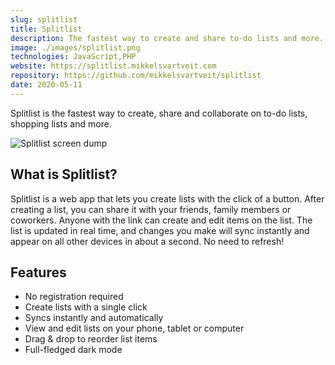 ```yaml
---
slug: splitlist
title: Splitlist
description: The fastest way to create and share to-do lists and more.
image: ./images/splitlist.png
technologies: JavaScript,PHP
website: https://splitlist.mikkelsvartveit.com
repository: https://github.com/mikkelsvartveit/splitlist
date: 2020-05-11
---
```


Splitlist is the fastest way to create, share and collaborate on to-do lists, shopping lists and more.

![Splitlist screen dump](https://user-images.githubusercontent.com/30391413/96385267-14195000-1193-11eb-9bac-760c84b76517.png)

## What is Splitlist?

Splitlist is a web app that lets you create lists with the click of a button. After creating a list, you can share it with your friends, family members or coworkers. Anyone with the link can create and edit items on the list. The list is updated in real time, and changes you make will sync instantly and appear on all other devices in about a second. No need to refresh!

## Features

- No registration required
- Create lists with a single click
- Syncs instantly and automatically
- View and edit lists on your phone, tablet or computer
- Drag & drop to reorder list items
- Full-fledged dark mode
